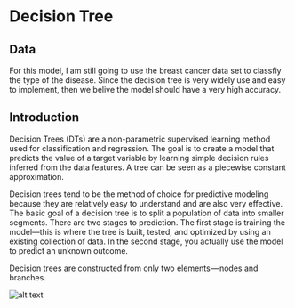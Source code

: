 # Decision Tree
## Data
For this model, I am still going to use the breast cancer data set to classfiy the type of the disease. Since the decision tree is very widely use and easy to implement, then we belive the model should have a very high accuracy.
## Introduction
Decision Trees (DTs) are a non-parametric supervised learning method used for classification and regression. The goal is to create a model that predicts the value of a target variable by learning simple decision rules inferred from the data features. A tree can be seen as a piecewise constant approximation.

Decision trees tend to be the method of choice for predictive modeling because they are relatively easy to understand and are also very effective. The basic goal of a decision tree is to split a population of data into smaller segments. There are two stages to prediction. The first stage is training the model—this is where the tree is built, tested, and optimized by using an existing collection of data. In the second stage, you actually use the model to predict an unknown outcome.

Decision trees are constructed from only two elements — nodes and branches.

![alt text](https://www.jcchouinard.com/wp-content/uploads/2021/11/image-1-1024x929.png)
